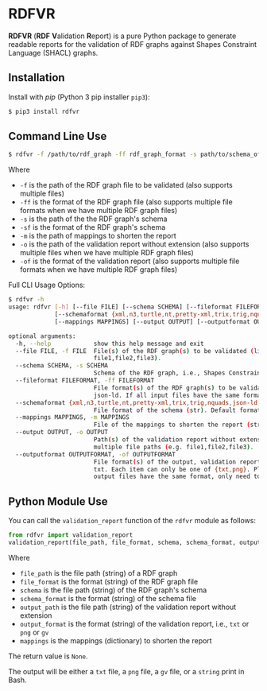 RDFVR
======
**RDFVR** (**RDF** **V**alidation **R**eport) is a pure Python package to generate readable reports for the validation of RDF graphs against Shapes Constraint Language (SHACL) graphs.

## Installation
Install with *pip* (Python 3 pip installer `pip3`):
```bash
$ pip3 install rdfvr
```

## Command Line Use
```bash
$ rdfvr -f /path/to/rdf_graph -ff rdf_graph_format -s path/to/schema_of_rdf_graph -sf schema_of_rdf_graph_format -m path/to/mappings -o path/to/report -of report_format
```
Where
- `-f` is the path of the RDF graph file to be validated (also supports multiple files)
- `-ff` is the format of the RDF graph file (also supports multiple file formats when we have multiple RDF graph files)
- `-s` is the path of the the RDF graph's schema
- `-sf` is the format of the RDF graph's schema
- `-m` is the path of mappings to shorten the report
- `-o` is the path of the validation report without extension (also supports multiple files when we have multiple RDF graph files)
- `-of` is the format of the validation report (also supports multiple file formats when we have multiple RDF graph files)

Full CLI Usage Options:
```bash
$ rdfvr -h
usage: rdfvr [-h] [--file FILE] [--schema SCHEMA] [--fileformat FILEFORMAT]
             [--schemaformat {xml,n3,turtle,nt,pretty-xml,trix,trig,nquads,json-ld,hext}]
             [--mappings MAPPINGS] [--output OUTPUT] [--outputformat OUTPUTFORMAT]

optional arguments:
  -h, --help            show this help message and exit
  --file FILE, -f FILE  File(s) of the RDF graph(s) to be validated (list[str] | str ): please use comma (no space) to split multiple file paths (e.g.
                        file1,file2,file3).
  --schema SCHEMA, -s SCHEMA
                        Schema of the RDF graph, i.e., Shapes Constraint Language (SHACL) graph (str): path of the file.
  --fileformat FILEFORMAT, -ff FILEFORMAT
                        File format(s) of the RDF graph(s) to be validated (list[str] | str ). Orders should be consistent with the input of --file. Default format is
                        json-ld. If all input files have the same format, only need to write once.
  --schemaformat {xml,n3,turtle,nt,pretty-xml,trix,trig,nquads,json-ld,hext}, -sf {xml,n3,turtle,nt,pretty-xml,trix,trig,nquads,json-ld,hext}
                        File format of the schema (str). Default format is ttl.
  --mappings MAPPINGS, -m MAPPINGS
                        File of the mappings to shorten the report (str): path of the JSON file, where the key is the original text and the value is the shorter text.
  --output OUTPUT, -o OUTPUT
                        Path(s) of the validation report without extension (list[str] | str ). If no value, then output will be a string. Please use comma (no space) to split
                        multiple file paths (e.g. file1,file2,file3).
  --outputformat OUTPUTFORMAT, -of OUTPUTFORMAT
                        File format(s) of the output, validation report (list[str] | str ). Orders should be consistent with the input of --output. Default format is
                        txt. Each item can only be one of {txt,png}. Please use comma (no space) to split multiple formats (e.g. format1,format2,format3). If all
                        output files have the same format, only need to write once.

```

## Python Module Use
You can call the `validation_report` function of the `rdfvr` module as follows:

```python
from rdfvr import validation_report
validation_report(file_path, file_format, schema, schema_format, output_path, output_format, mappings)
```

Where
- `file_path` is the file path (string) of a RDF graph
- `file_format` is the format (string) of the RDF graph file
- `schema` is the file path (string) of the RDF graph's schema
- `schema_format` is the format (string) of the schema file
- `output_path` is the file path (string) of the validation report without extension
- `output_format` is the format (string) of the validation report, i.e., `txt` or `png` or `gv`
- `mappings` is the mappings (dictionary) to shorten the report

The return value is `None`.

The output will be either a `txt` file, a `png` file, a `gv` file, or a `string` print in Bash.

